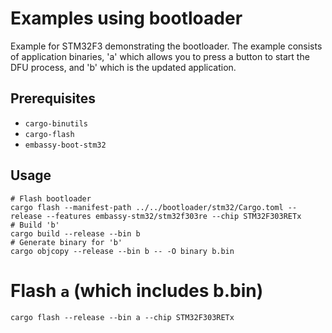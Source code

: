 # Examples using bootloader

Example for STM32F3 demonstrating the bootloader. The example consists of application binaries, 'a'
which allows you to press a button to start the DFU process, and 'b' which is the updated
application.

## Prerequisites

- `cargo-binutils`
- `cargo-flash`
- `embassy-boot-stm32`

## Usage

```
# Flash bootloader
cargo flash --manifest-path ../../bootloader/stm32/Cargo.toml --release --features embassy-stm32/stm32f303re --chip STM32F303RETx
# Build 'b'
cargo build --release --bin b
# Generate binary for 'b'
cargo objcopy --release --bin b -- -O binary b.bin
```

# Flash `a` (which includes b.bin)

```
cargo flash --release --bin a --chip STM32F303RETx
```
